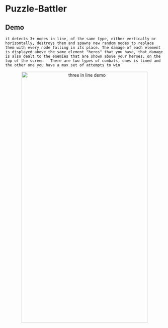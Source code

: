 # Puzzle-Battler
 
## Demo
`it detects 3+ nodes in line, of the same type, either vertically or horizontally, destroys them and spawns new random nodes to replace them with every node falling in its place. The damage of each element is displayed above the same element "heros" that you have, that damage is also dealt to the enemies that are shown above your heroes, on the top of the screen  
There are two types of combats, ones is timed and the other one you have a max set of attempts to win`
<p align="center">
  <img src="DemoFootage/Gifs/threeInLine.gif" span title="three in line demo" width="400" height="800"/>
</p>
